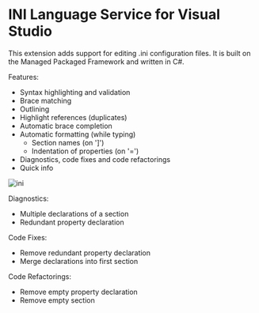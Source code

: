 # INI Language Service for Visual Studio
This extension adds support for editing .ini configuration files. It is built on the Managed Packaged Framework and written in C#.

Features:
 - Syntax highlighting and validation
 - Brace matching
 - Outlining
 - Highlight references (duplicates)
 - Automatic brace completion
 - Automatic formatting (while typing)
    - Section names (on ']')
    - Indentation of properties (on '=')
 - Diagnostics, code fixes and code refactorings
 - Quick info

![ini](https://cloud.githubusercontent.com/assets/9047283/8266788/41fd8df2-1742-11e5-86e3-577baa9b1c44.png)

Diagnostics:
 - Multiple declarations of a section
 - Redundant property declaration

Code Fixes:
 - Remove redundant property declaration
 - Merge declarations into first section

Code Refactorings:
 - Remove empty property declaration
 - Remove empty section
